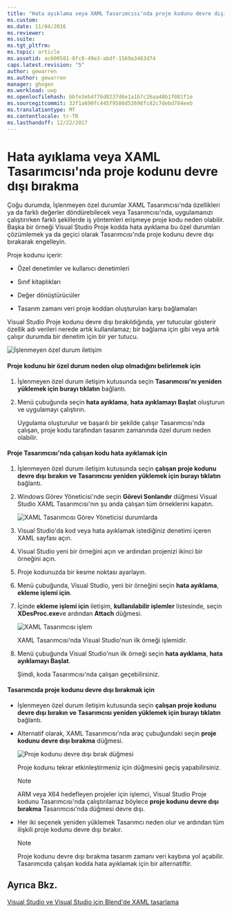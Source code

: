 ```yaml
---
title: "Hata ayıklama veya XAML Tasarımcısı'nda proje kodunu devre dışı bırakma | Microsoft Docs"
ms.custom: 
ms.date: 11/04/2016
ms.reviewer: 
ms.suite: 
ms.tgt_pltfrm: 
ms.topic: article
ms.assetid: ac600581-8fc8-49e3-abdf-1569a3483d74
caps.latest.revision: "5"
author: gewarren
ms.author: gewarren
manager: ghogen
ms.workload: uwp
ms.openlocfilehash: bbfe3eb4f76d8237d6e1a1b7c26aa48b1f081f1e
ms.sourcegitcommit: 32f1a690fc445f9586d53698fc82c7debd784eeb
ms.translationtype: MT
ms.contentlocale: tr-TR
ms.lasthandoff: 12/22/2017
---
```

# <a name="debugging-or-disabling-project-code-in-xaml-designer"></a>Hata ayıklama veya XAML Tasarımcısı'nda proje kodunu devre dışı bırakma
Çoğu durumda, İşlenmeyen özel durumlar XAML Tasarımcısı'nda özellikleri ya da farklı değerler döndürebilecek veya Tasarımcısı'nda, uygulamanızı çalıştırırken farklı şekillerde iş yöntemleri erişmeye proje kodu neden olabilir. Başka bir örneği Visual Studio Proje kodda hata ayıklama bu özel durumları çözümlemek ya da geçici olarak Tasarımcısı'nda proje kodunu devre dışı bırakarak engelleyin.  
  
 Proje kodunu içerir:  
  
-   Özel denetimler ve kullanıcı denetimleri  
  
-   Sınıf kitaplıkları  
  
-   Değer dönüştürücüler  
  
-   Tasarım zamanı veri proje koddan oluşturulan karşı bağlamaları  
  
 Visual Studio Proje kodunu devre dışı bırakıldığında, yer tutucular gösterir özellik adı verileri nerede artık kullanılamaz; bir bağlama için gibi veya artık çalışır durumda bir denetim için bir yer tutucu.  
  
 ![İşlenmeyen özel durum iletişim](../designers/media/xaml_unhandledexception.png "XAML_UnhandledException")  
  
#### <a name="to-determine-if-project-code-is-causing-an-exception"></a>Proje kodunu bir özel durum neden olup olmadığını belirlemek için  
  
1.  İşlenmeyen özel durum iletişim kutusunda seçin **Tasarımcısı'nı yeniden yüklemek için burayı tıklatın** bağlantı.  
  
2.  Menü çubuğunda seçin **hata ayıklama**, **hata ayıklamayı Başlat** oluşturun ve uygulamayı çalıştırın.  
  
     Uygulama oluşturulur ve başarılı bir şekilde çalışır Tasarımcısı'nda çalışan, proje kodu tarafından tasarım zamanında özel durum neden olabilir.  
  
#### <a name="to-debug-project-code-running-in-the-designer"></a>Proje Tasarımcısı'nda çalışan kodu hata ayıklamak için  
  
1.  İşlenmeyen özel durum iletişim kutusunda seçin **çalışan proje kodunu devre dışı bırakın ve Tasarımcısı yeniden yüklemek için burayı tıklatın** bağlantı.  
  
2.  Windows Görev Yöneticisi'nde seçin **Görevi Sonlandır** düğmesi Visual Studio XAML Tasarımcısı'nın şu anda çalışan tüm örneklerini kapatın.  
  
     ![XAML Tasarımcısı Görev Yöneticisi durumlarda](../designers/media/xaml_taskmanager.png "XAML_TaskManager")  
  
3.  Visual Studio'da kod veya hata ayıklamak istediğiniz denetimi içeren XAML sayfası açın.  
  
4.  Visual Studio yeni bir örneğini açın ve ardından projenizi ikinci bir örneğini açın.  
  
5.  Proje kodunuzda bir kesme noktası ayarlayın.  
  
6.  Menü çubuğunda, Visual Studio, yeni bir örneğini seçin **hata ayıklama**, **ekleme işlemi için**.  
  
7.  İçinde **ekleme işlemi için** iletişim, **kullanılabilir işlemler** listesinde, seçin **XDesProc.exe**ve ardından **Attach** düğmesi.  
  
     ![XAML Tasarımcısı işlem](../designers/media/xaml_attach.png "XAML_Attach")  
  
     XAML Tasarımcısı'nda Visual Studio'nun ilk örneği işlemidir.  
  
8.  Menü çubuğunda Visual Studio'nun ilk örneği seçin **hata ayıklama**, **hata ayıklamayı Başlat**.  
  
     Şimdi, koda Tasarımcısı'nda çalışan geçebilirsiniz.  
  
#### <a name="to-disable-project-code-in-the-designer"></a>Tasarımcıda proje kodunu devre dışı bırakmak için  
  
-   İşlenmeyen özel durum iletişim kutusunda seçin **çalışan proje kodunu devre dışı bırakın ve Tasarımcısı yeniden yüklemek için burayı tıklatın** bağlantı.  
  
-   Alternatif olarak, XAML Tasarımcısı'nda araç çubuğundaki seçin **proje kodunu devre dışı bırakma** düğmesi.  
  
     ![Proje kodunu devre dışı bırak düğmesi](../designers/media/xaml_disablecode.png "XAML_DisableCode")  
  
     Proje kodunu tekrar etkinleştirmeniz için düğmesini geçiş yapabilirsiniz.  
  
    > [!NOTE]
    >  ARM veya X64 hedefleyen projeler için işlemci, Visual Studio Proje kodunu Tasarımcısı'nda çalıştırılamaz böylece **proje kodunu devre dışı bırakma** Tasarımcısı'nda düğmesi devre dışı.  
  
-   Her iki seçenek yeniden yüklemek Tasarımcı neden olur ve ardından tüm ilişkili proje kodunu devre dışı bırakır.  
  
    > [!NOTE]
    >  Proje kodunu devre dışı bırakma tasarım zamanı veri kaybına yol açabilir. Tasarımcıda çalışan kodda hata ayıklamak için bir alternatiftir.  
  
## <a name="see-also"></a>Ayrıca Bkz.  
 [Visual Studio ve Visual Studio için Blend'de XAML tasarlama](../designers/designing-xaml-in-visual-studio.md)